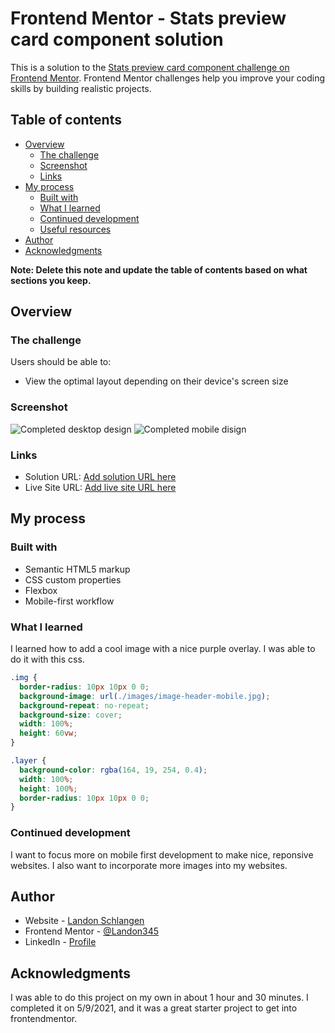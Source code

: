 # Frontend Mentor - Stats preview card component solution

This is a solution to the [Stats preview card component challenge on Frontend Mentor](https://www.frontendmentor.io/challenges/stats-preview-card-component-8JqbgoU62). Frontend Mentor challenges help you improve your coding skills by building realistic projects.

## Table of contents

- [Overview](#overview)
  - [The challenge](#the-challenge)
  - [Screenshot](#screenshot)
  - [Links](#links)
- [My process](#my-process)
  - [Built with](#built-with)
  - [What I learned](#what-i-learned)
  - [Continued development](#continued-development)
  - [Useful resources](#useful-resources)
- [Author](#author)
- [Acknowledgments](#acknowledgments)

**Note: Delete this note and update the table of contents based on what sections you keep.**

## Overview

### The challenge

Users should be able to:

- View the optimal layout depending on their device's screen size

### Screenshot

![Completed desktop design](./completed-desktop)
![Completed mobile disign](./completed-mobile)

### Links

- Solution URL: [Add solution URL here](https://your-solution-url.com)
- Live Site URL: [Add live site URL here](https://your-live-site-url.com)

## My process

### Built with

- Semantic HTML5 markup
- CSS custom properties
- Flexbox
- Mobile-first workflow

### What I learned

I learned how to add a cool image with a nice purple overlay.
I was able to do it with this css.

```css
.img {
  border-radius: 10px 10px 0 0;
  background-image: url(./images/image-header-mobile.jpg);
  background-repeat: no-repeat;
  background-size: cover;
  width: 100%;
  height: 60vw;
}

.layer {
  background-color: rgba(164, 19, 254, 0.4);
  width: 100%;
  height: 100%;
  border-radius: 10px 10px 0 0;
}
```

### Continued development

I want to focus more on mobile first development to make nice, reponsive websites. I also want to incorporate more images into my websites.

## Author

- Website - [Landon Schlangen](https://www.landonschlangen.com)
- Frontend Mentor - [@Landon345](https://www.frontendmentor.io/profile/Landon345)
- LinkedIn - [Profile](https://www.linkedin.com/in/landon-schlangen-a3989a16b/)

## Acknowledgments

I was able to do this project on my own in about 1 hour and 30 minutes. I completed it on 5/9/2021, and it was a great starter project to get into frontendmentor.
